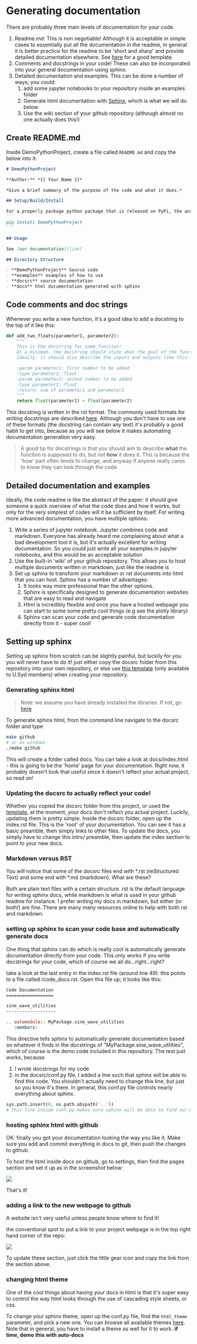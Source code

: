 # Generating documentation

There are probably three main levels of documentation for your code.

1. Readme.md: This is non negotiable!  Although it is acceptable in simple cases to essentially put all the documentation in the readme, in general it is better practice for the readme to be 'short and sharp' and provide detailed documentation elsewhere. See [here](https://github.sydney.edu.au/Image-X/Template) for a good template.
2. Comments and docstrings in your code! These can also be incorporated into your general documentation using sphinx.
3. Detailed documentation and examples. This can be done a number of ways; you could:
   1. add some jupyter notebooks to your repository inside an examples folder
   2. Generate html documentation with [Sphinx](https://www.sphinx-doc.org/en/master/), which is what we will do below
   3. Use the wiki section of your github repository (although almost no one actually does this!)


## Create README.md

Inside DemoPythonProject, create a file called ```README.md``` and copy the below into it:

````markdown
# DemoPythonProject

**Author:** *{{ Your Name }}*

*Give a brief summary of the purpose of the code and what it does.*

## Setup/Build/Install

For a properly package python package that is released on PyPi, the answer would be:
```
pip install DemoPythonProject
```

## Usage

See [our documentation](link)

## Directory Structure

- **DemoPythonProject** Source code
- **examples** examples of how to use
- **docsrc** source documentation
- **docs** html documentation generated with sphinx
````

## Code comments and doc strings

Whenever you write a new function, it's a good idea to add a docstring to the top of it like this:

```python
def add_two_floats(parameter1, parameter2):
    """
    This is the docstring for some_function!
    At a minimum, the docstring should state what the goal of the function is.
    Ideally, it should also describe the inputs and outputs like this:

    :param parameter1: first number to be added
    :type parameter1: float
    :param parameter2: second number to be added
    :type parameter2: float
    :return: sum of parameter1 and parameter2
    """
    return float(parameter1) + float(parameter2)
```

This docstring is written in the rst format. The commonly used formats for writing docstrings are described [here](https://betterprogramming.pub/3-different-docstring-formats-for-python-d27be81e0d68). Although you don't have to use one of these formats (the docstring can contain any text) it's probably a good habit to get into, because as you will see below it makes automating documentation generation very easy.

> A good tip for docstrings is that you should aim to describe **what** the function is supposed to do, but not **how** it does it. This is because the 'how' part often tends to change, and anyway if anyone really cares to know they can look through the code.

## Detailed documentation and examples

Ideally, the code readme is like the abstract of the paper: it should give someone a quick overview of what the code does and how it works, but only for the very simplest of codes will it be sufficient by itself. For writing more advanced documentation, you have multiple options:

1. Write a series of jupyter notebook. Jupyter combines code and markdown.  Everyone has already heard me complaining about what a bad development tool it is, but it's actually excellent for writing documentation. So you could just write all your examples in jupyter notebooks, and this would be an acceptable solution
2. Use the built-in 'wiki' of your github repository. This allows you to host multiple documents written in markdown, just like the readme is
3. Set up sphinx to transform your markdown or rst documents into html that you can host. Sphinx has a number of advantages:
   1. It looks way more professional than the other options. 
   2. Sphinx is specifically designed to generate documentation websites that are easy to read and navigate
   3. Html is incredibly flexible and once you have a hosted webpage you can start to some some pretty cool things (e.g see the plotly library)
   4. Sphinx can scan your code and generate code documentation directly from it - super cool!

## Setting up sphinx

Setting up sphinx from scratch can be slightly painful, but luckily for you you will never have to do it! just either copy the docsrc folder from this repository into your own repository, or else use [this template](https://github.sydney.edu.au/Image-X/Template-python) (only available to U.Syd members) when creating your repository. 

### Generating sphinx html

> Note: we assume you have already installed the libraries. If not, go [here](https://acrf-image-x-institute.github.io/packaging_demo/set_up_environment.html)

To generate sphinx html, from the command line navigate to the docsrc folder and type

```bash
make github
# or on windows
./make github
```

This will create a folder called docs. You can take a look at docs/index.html - this is going to be the 'home' page for your documentation. Right now, it probably doesn't look that useful since it doesn't reflect your actual project, so read on!

### Updating the docsrc to actually reflect your code! 

Whether you copied the docsrc folder from this project, or used the [template](https://github.sydney.edu.au/Image-X/Template-python), at the moment, your docs don't reflect you actual project. Luckily, updating them is pretty simple. Inside the docsrc folder, open up the index.rst file. This is the 'root' of your documentation. You can see it has a basic preamble, then simply links to other files. To update the docs, you simply have to change this intro/ preamble, then update the index section to point to your new docs.

### Markdown versus RST

You will notice that some of the docsrc files end with *.rst (reStructured Text) and some end with *.md (markdown). What are these?

Both are plain text files with a certain structure. rst is the default language for writing sphinx docs, while markdown is what is used in your github readme for instance. I prefer writing my docs in markdown, but either (or both!) are fine. There are many many resources online to help with both rst and markdown.

### setting up sphinx to scan your code base and automatically generate docs

One thing that sphinx can do which is really cool is automatically generate documentation directly from your code. This only works if you write docstrings for your code, which of course we all do...right...right?

take a look at the last entry in the index.rst file (around line 49): this points to a file called /code_docs.rst. Open this file up; it looks like this:

```rst
Code Documentation
==================

sine_wave_utilities
-------------------

.. automodule:: MyPackage.sine_wave_utilities
   :members:
```

 This directive tells sphinx to automatically generate documentation based on whatever it finds in the docstrings of "MyPackage.sine_wave_utilities", which of course is the demo code included in this repository. The rest just works, because

1. I wrote docstrings for my code
2. in the docsrc/conf.py file, I added a line such that sphinx will be able to find this code. You shouldn't actually need to change this line, but just so you know it's there. In general, this conf.py file controls nearly everything about sphinx.

```python
sys.path.insert(0, os.path.abspath('..'))
# this line inside conf.py makes sure sphinx will be able to find our module
```

### hosting sphinx html with github

OK: finally you got your documentation looking the way you like it. Make sure you add and commit everything in docs to git, then push the changes to github.

To host the html inside docs on github, go to settings, then find the pages section and set it up as in the screenshot below:

![](__resources/github_doc_hosting.png)

That's it!

### adding a link to the new webpage to github

A website isn't very useful unless people know where to find it!

the conventional spot to put a link to your project webpage is in the top right hand corner of the repo:

![](__resources/weblink.png)

To update these section, just click the little gear icon and copy the link from the section above.

### changing html theme

One of the cool things about having your docs in html is that it's super easy to control the way html looks through the use of cascading style sheets, or css.

To change your sphinx theme, open up the conf.py file, find the `html_theme` parameter, and pick a new one. You can browse all available themes [here](https://sphinx-themes.org/#themes). Note that in general, you have to install a theme as well for it to work. **if time, demo this with auto-docs**

